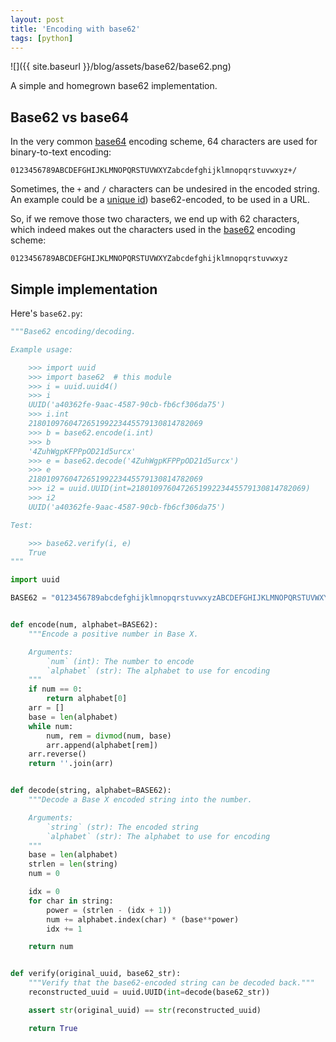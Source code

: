 ```yaml
---
layout: post
title: 'Encoding with base62'
tags: [python]
---
```


![]({{ site.baseurl }}/blog/assets/base62/base62.png)

A simple and homegrown base62 implementation.

<!--more-->

## Base62 vs base64

In the very common [base64](https://en.wikipedia.org/wiki/Base64) encoding scheme, 64 characters are used for binary-to-text encoding:

```text
0123456789ABCDEFGHIJKLMNOPQRSTUVWXYZabcdefghijklmnopqrstuvwxyz+/
```

Sometimes, the `+` and `/` characters can be undesired in the encoded string. An example could be a [unique id](https://en.wikipedia.org/wiki/Universally_unique_identifier)) base62-encoded, to be used in a URL.

So, if we remove those two characters, we end up with 62 characters, which indeed makes out the characters used in the [base62](https://en.wikipedia.org/wiki/Base62) encoding scheme:

```text
0123456789ABCDEFGHIJKLMNOPQRSTUVWXYZabcdefghijklmnopqrstuvwxyz
```

## Simple implementation

Here's `base62.py`:

```python
"""Base62 encoding/decoding.

Example usage:

    >>> import uuid
    >>> import base62  # this module
    >>> i = uuid.uuid4()
    >>> i
    UUID('a40362fe-9aac-4587-90cb-fb6cf306da75')
    >>> i.int
    218010976047265199223445579130814782069
    >>> b = base62.encode(i.int)
    >>> b
    '4ZuhWgpKFPPpOD21d5urcx'
    >>> e = base62.decode('4ZuhWgpKFPPpOD21d5urcx')
    >>> e
    218010976047265199223445579130814782069
    >>> i2 = uuid.UUID(int=218010976047265199223445579130814782069)
    >>> i2
    UUID('a40362fe-9aac-4587-90cb-fb6cf306da75')

Test:

    >>> base62.verify(i, e)
    True
"""

import uuid

BASE62 = "0123456789abcdefghijklmnopqrstuvwxyzABCDEFGHIJKLMNOPQRSTUVWXYZ"


def encode(num, alphabet=BASE62):
    """Encode a positive number in Base X.

    Arguments:
        `num` (int): The number to encode
        `alphabet` (str): The alphabet to use for encoding
    """
    if num == 0:
        return alphabet[0]
    arr = []
    base = len(alphabet)
    while num:
        num, rem = divmod(num, base)
        arr.append(alphabet[rem])
    arr.reverse()
    return ''.join(arr)


def decode(string, alphabet=BASE62):
    """Decode a Base X encoded string into the number.

    Arguments:
        `string` (str): The encoded string
        `alphabet` (str): The alphabet to use for encoding
    """
    base = len(alphabet)
    strlen = len(string)
    num = 0

    idx = 0
    for char in string:
        power = (strlen - (idx + 1))
        num += alphabet.index(char) * (base**power)
        idx += 1

    return num


def verify(original_uuid, base62_str):
    """Verify that the base62-encoded string can be decoded back."""
    reconstructed_uuid = uuid.UUID(int=decode(base62_str))

    assert str(original_uuid) == str(reconstructed_uuid)

    return True
```
